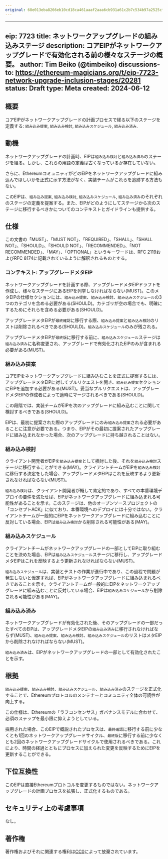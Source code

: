 ```yaml
---
original: 68e013eba8266eb10cd18ca461aaaf2aaa6cb931a61c2b7c534b97a2525cfdb1
---
```


---
eip: 7723
title: ネットワークアップグレードの組み込みステージ
description: コアEIPがネットワークアップグレードで有効化される前の様々なステージの概要。
author: Tim Beiko (@timbeiko)
discussions-to: https://ethereum-magicians.org/t/eip-7723-network-upgrade-inclusion-stages/20281
status: Draft
type: Meta
created: 2024-06-12
---

## 概要

コアEIPがネットワークアップグレードの計画プロセスで経る以下のステージを定義する: `組み込み提案`, `組み込み検討`, `組み込みスケジュール`, `組み込み済み`.

## 動機

ネットワークアップグレードの計画時、EIPは`組み込み検討`と`組み込み済み`のステージを経る。しかし、これらの用語の定義は古くなっているか存在していない。

さらに、EthereumコミュニティがどのEIPをネットワークアップグレードに組み込んでほしいかを正式に示す方法がなく、実装チームがこれらを追跡する方法もない。

このEIPは、`組み込み提案`, `組み込み検討`, `組み込みスケジュール`, `組み込み済み`のそれぞれのステージの定義を提案する。また、EIPがどのようにしてステージから次のステージに移行するべきかについてのコンテキストとガイドラインも提供する。

## 仕様

この文書の「MUST」、「MUST NOT」、「REQUIRED」、「SHALL」、「SHALL NOT」、「SHOULD」、「SHOULD NOT」、「RECOMMENDED」、「NOT RECOMMENDED」、「MAY」、「OPTIONAL」というキーワードは、RFC 2119およびRFC 8174に記載されているように解釈されるものとする。

### コンテキスト: アップグレードメタEIP

ネットワークアップグレードを計画する際、アップグレードメタEIPドラフトを作成し、様々なステージにあるEIPを列挙しなければならない(MUST)。このメタEIPの仕様セクションには、`組み込み提案`、`組み込み検討`、`組み込みスケジュール`の3つのカテゴリを含める必要がある(SHOULD)。カテゴリが空の場合でも、明確にするためにそれらを含める必要がある(SHOULD)。

アップグレードメタEIPが`最終確認`に移行する際、`組み込み提案`と`組み込み検討`のリストは削除されるべきである(SHOULD)。`組み込みスケジュール`のみが残される。

アップグレードメタEIPが`最終版`に移行する前に、`組み込みスケジュール`ステージは`組み込み済み`に名称変更され、アップグレードで有効化されたEIPのみが含まれる必要がある(MUST)。

### 組み込み提案

コアEIPをネットワークアップグレードに組み込むことを正式に提案するには、アップグレードメタEIPに対してプルリクエストを開き、`組み込み提案`セクションにEIPを追加する必要がある(MUST)。妥当なプルリクエストは、アップグレードメタEIPの作成者によって適時にマージされるべきである(SHOULD)。

この段階では、実装チームがEIPを次のアップグレードに組み込むことに関して検討するべきである(SHOULD)。

EIPは、最初に提案された際のアップグレードにのみ`組み込み提案`される必要があることに注意が必要である。つまり、EIPがその最初に提案されたアップグレードに組み込まれなかった場合、次のアップグレードに持ち越されることはない。

### 組み込み検討

クライアント開発者がEIPを`組み込み提案`として検討した後、それを`組み込み検討`ステージに移行することができる(MAY)。クライアントチームがEIPを`組み込み検討`に移行する決定をした場合、アップグレードメタEIPはこれを反映するよう更新されなければならない(MUST)。

`組み込み検討`は、クライアント開発者が概して肯定的であり、すべての本番環境デプロイの要件を満たせば、EIPがネットワークアップグレードに組み込まれる可能性があることを示す。このステージは、他のオープンソースプロジェクトの「コンセプトACK」に似ており、本番環境へのデプロイには十分ではない。クライアントチームが一般的にEIPをネットワークアップグレードに組み込むことに反対している場合、EIPは`組み込み検討`から削除される可能性がある(MAY)。

### 組み込みスケジュール

クライアントチームがネットワークアップグレードの一部としてEIPに取り組むことを決めた場合、EIPは`組み込みスケジュール`ステージに移行し、アップグレードメタEIPはこれを反映するよう更新されなければならない(MUST)。

`組み込みスケジュール`は、実装とテストの作業が進行中であり、この過程で問題が発生しないと仮定すれば、EIPがネットワークアップグレードに組み込まれるべきであることを示す。クライアントチームが一般的にEIPをネットワークアップグレードに組み込むことに反対している場合、EIPは`組み込みスケジュール`から削除される可能性がある(MAY)。

### 組み込み済み

ネットワークアップグレードが有効化された後、そのアップグレードの一部だったすべてのEIPは、アップグレードメタEIPの`組み込み済み`に移行されなければならず(MUST)、`組み込み提案`、`組み込み検討`、`組み込みスケジュール`のリストはメタEIPから削除されなければならない(MUST)。

`組み込み済み`は、EIPがネットワークアップグレードの一部として有効化されたことを示す。

## 根拠

`組み込み提案`、`組み込み検討`、`組み込みスケジュール`、`組み込み済み`のステージを正式化することで、Ethereumプロトコルのメンテナーとコミュニティ全体の可読性が向上する。

この仕様は、Ethereumの「ラフコンセンサス」ガバナンスモデルに合わせて、必須のステップを最小限に抑えようとしている。

採用された場合、このEIPで概説されたプロセスは、`最終確認`に移行する前に少なくとも1回のネットワークアップグレードサイクル、`最終版`に移行する前に少なくとも2回のネットワークアップグレードサイクルで使用されるべきである。これにより、時間の経過とともにプロセスに加えられた変更を反映するためにEIPを更新することができる。

## 下位互換性

このEIPは直接Ethereumプロトコルを変更するものではない。ネットワークアップグレードの計画プロセスを拡張し、正式化するものである。

## セキュリティ上の考慮事項

なし。

## 著作権

著作権およびそれに関連する権利は[CC0](../LICENSE.md)によって放棄されています。